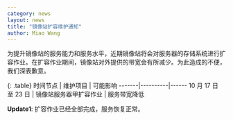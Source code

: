 ```yaml
---
category: news
layout: news
title: "镜像站扩容维护通知"
author: Miao Wang
---
```


为提升镜像站的服务能力和服务水平，近期镜像站将会对服务器的存储系统进行扩容作业。在扩容作业期间，镜像站对外提供的带宽会有所减少。为此造成的不便，我们深表歉意。

{: .table}
时间节点 | 维护项目 | 可能影响
-------|----------|------
10 月 17 日 至 23 日 | 镜像站服务器甲扩容作业 | 服务带宽降低


**Update1**: 扩容作业已经全部完成，服务恢复正常。